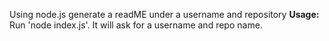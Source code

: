 Using node.js generate a readME under a username and repository
__Usage:__
Run 'node index.js'. It will ask for a username and repo name.